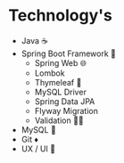 # Technology's 
- Java ☕
- Spring Boot Framework 🌱
  - Spring Web 🌐
  - Lombok
  - Thymeleaf 📃
  - MySQL Driver
  - Spring Data JPA 
  - Flyway Migration
  - Validation 🧑‍🔬
- MySQL 🐬
- Git ♦️
- UX / UI 🎨